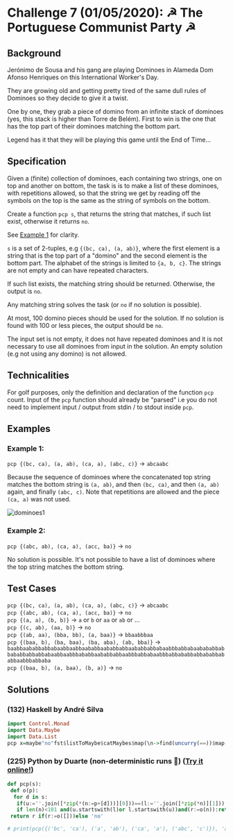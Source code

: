 # Challenge 7 (01/05/2020): ☭ The Portuguese Communist Party ☭

## Background

Jerónimo de Sousa and his gang are playing Dominoes in Alameda Dom Afonso
Henriques on this International Worker's Day.

They are growing old and getting pretty tired of the same dull rules of Dominoes
so they decide to give it a twist.

One by one, they grab a piece of domino from an infinite stack of dominoes (yes,
this stack is higher than Torre de Belém). First to win is the one that has the
top part of their dominoes matching the bottom part.

Legend has it that they will be playing this game until the End of Time...

## Specification

Given a (finite) collection of dominoes, each containing two strings, one on top
and another on bottom, the task is is to make a list of these dominoes, with
repetitions allowed, so that the string we get by reading off the symbols on the
top is the same as the string of symbols on the bottom.

Create a function `pcp s`, that returns the string that matches, if such list
exist, otherwise it returns `no`.

See [Example 1](#example-1) for clarity.

`s` is a set of 2-tuples, e.g `{(bc, ca), (a, ab)}`, where the first element is
a string that is the top part of a "domino" and the second element is the bottom
part. The alphabet of the strings is limited to `{a, b, c}`. The strings are not
empty and can have repeated characters.

If such list exists, the matching string should be returned. Otherwise, the
output is `no`.

Any matching string solves the task (or `no` if no solution is possible).

At most, 100 domino pieces should be used for the solution. If no solution is
found with 100 or less pieces, the output should be `no`.

The input set is not empty, it does not have repeated dominoes and it is not
necessary to use all dominoes from input in the solution. An empty solution (e.g
not using any domino) is not allowed.

## Technicalities

For golf purposes, only the definition and declaration of the function `pcp`
count. Input of the `pcp` function should already be "parsed" i.e you do not
need to implement input / output from stdin / to stdout inside `pcp`.

## Examples

### Example 1:

`pcp {(bc, ca), (a, ab), (ca, a), (abc, c)}` -> `abcaabc`

Because the sequence of dominoes where the concatenated top string matches the
bottom string is `(a, ab)`, and then `(bc, ca)`, and then `(a, ab)` again, and
finally `(abc, c)`. Note that repetitions are allowed and the piece `(ca, a)`
was not used.

![dominoes1](data/day7/dominoes1.png)

### Example 2:

`pcp {(abc, ab), (ca, a), (acc, ba)}` -> `no`

No solution is possible. It's not possible to have a list of dominoes where the
top string matches the bottom string.

## Test Cases

`pcp {(bc, ca), (a, ab), (ca, a), (abc, c)}` -> `abcaabc`  
`pcp {(abc, ab), (ca, a), (acc, ba)}` -> `no`  
`pcp {(a, a), (b, b)}` -> `a` or `b` or `aa` or `ab` or ...  
`pcp {(c, ab), (aa, b)}` -> `no`  
`pcp {(ab, aa), (bba, bb), (a, baa)}` -> `bbaabbbaa`  
`pcp {(baa, b), (ba, baa), (ba, aba), (ab, bba)}` -> `baabbaababbabbabaabbaabbaababbaababbabbaababbabbabaabbbabbabaabababbabbababbabbabbabaabbaabbbababbaababbabbaabbbabbabaabbbabbababbabbababbababbaabbbabbaba`  
`pcp {(baa, b), (a, baa), (b, a)}` -> `no`  


## Solutions

### (132) Haskell by André Silva

```haskell
import Control.Monad
import Data.Maybe
import Data.List
pcp x=maybe"no"fst$listToMaybe$catMaybes$map(\n->find(uncurry(==))$map(foldl(\(a,b)(c,d)->(a++c,b++d))("",""))$replicateM n x)[1..100]
```

### (225) Python by Duarte (non-deterministic runs 🤪) ([Try it online!](https://tio.run/##bZFNasMwEIX3PsVAFxqlIcS0hWDqk5gsRrJDXIwkZJnSlp7d1Y@VOGk2Rm/mzfdGsvlyZ61eDsbOc9udwEiDI68KCEKjCUc4aQst9ArGoKA/4VTVjO0@dK@w2Xz3Bjeoqto8N@2R82Oz99@6xuGfS/lm6ZuV7dxkFUyJB0OnUPH3cl8CqRan3ejIuvGzd2ccuI8f1pWJ8@CyVa391AVmC8insGNsNz6sG8YOmNJsNrZXDsMdf5AJybbAJDG@BWQUBIkkZFJLZzEy/sujR1Io8eKGtrgeE2TsCVoQfpX76ZVbRG9Ou3fepBCtvQ@wkUUZLJJdrG4sKC/luyRE1MUTJEz4Lfm1RM6KqOvwVZK4vFjKiWhfKd9e@fwH "Python 3.8  – Try It Online"))

```python
def pcp(s):
 def o(p):
  for d in s:
   if(u:=''.join([*zip(*(n:=p+[d]))][0]))==(l:=''.join([*zip(*n)][1])):return u
   if len(n)<101 and(u.startswith(l)or l.startswith(u))and(r:=o(n)):return r
 return r if(r:=o([]))else 'no'

# print(pcp({('bc', 'ca'), ('a', 'ab'), ('ca', 'a'), ('abc', 'c')}), 'abcaabc')
```

